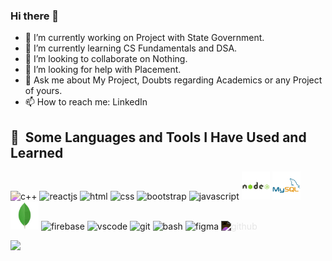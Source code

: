 ### Hi there 👋

<!--
**aujjwal300/aujjwal300** is a ✨ _special_ ✨ repository because its `README.md` (this file) appears on your GitHub profile.

Here are some ideas to get you started:
-->
- 🔭 I’m currently working on Project with State Government.
- 🌱 I’m currently learning CS Fundamentals and DSA.
- 👯 I’m looking to collaborate on Nothing.
- 🤔 I’m looking for help with Placement.
- 💬 Ask me about My Project, Doubts regarding Academics or any Project of yours.
- 📫 How to reach me: LinkedIn
<!-- - 😄 Pronouns: ... 
- ⚡ Fun fact: ... -->


<h2> 🚀 &nbsp;Some Languages and Tools I Have Used and Learned</h2>
<p align="left">
  <img src="https://raw.githubusercontent.com/isocpp/logos/master/cpp_logo.png" alt="c++" width="45" height="45" style="filter: hue-rotate(180deg)"/>
  <img src="https://cdn.jsdelivr.net/gh/devicons/devicon/icons/react/react-original.svg" alt="reactjs" width="45" height="45"/>
  <img src="https://cdn.jsdelivr.net/gh/devicons/devicon/icons/html5/html5-original.svg" alt="html" width="45" height="45"/>
  <img src="https://cdn.jsdelivr.net/gh/devicons/devicon/icons/css3/css3-original.svg" alt="css" width="45" height="45"/>
  <img src="https://cdn.jsdelivr.net/gh/devicons/devicon/icons/bootstrap/bootstrap-original.svg" alt="bootstrap" width="45" height="45"/>
  
  <img src="https://cdn.jsdelivr.net/gh/devicons/devicon/icons/javascript/javascript-original.svg" alt="javascript" width="45" height="45"/>
  <img src="https://raw.githubusercontent.com/devicons/devicon/master/icons/nodejs/nodejs-original-wordmark.svg" alt="nodejs" width="45" height="45" />
  <img src="https://raw.githubusercontent.com/devicons/devicon/master/icons/mysql/mysql-original-wordmark.svg" alt="mysql" width="45" height="45" />
  <img src="https://raw.githubusercontent.com/devicons/devicon/master/icons/mongodb/mongodb-original.svg" alt="mongodb" width="45" height="45" />
  
  <img src="https://cdn.jsdelivr.net/gh/devicons/devicon/icons/firebase/firebase-plain-wordmark.svg" alt="firebase" width="45" height="45"/>

  <img src="https://cdn.jsdelivr.net/gh/devicons/devicon/icons/vscode/vscode-original.svg" alt="vscode" width="45" height="45"/>
  <img src="https://cdn.jsdelivr.net/gh/devicons/devicon/icons/git/git-original.svg" alt="git" width="45" height="45"/>
  <img src="https://cdn.jsdelivr.net/gh/devicons/devicon/icons/bash/bash-original.svg" alt="bash" width="45" height="45"/>
  <img src="https://cdn.jsdelivr.net/gh/devicons/devicon/icons/figma/figma-original.svg" alt="figma" width="45" height="45"/>   
  <img src="https://cdn.jsdelivr.net/gh/devicons/devicon/icons/github/github-original-wordmark.svg" alt="github" width="120" height="45" style="filter: invert(1);"/>
</p>

<!--
<a href="https://github.com/aujjwal300">
  <img height="180em" src="https://github-readme-stats.vercel.app/api?username=aujjwal300&theme=noctis_minimus&show_icons=true" />
  <img height="180em" src="https://github-readme-stats.vercel.app/api/top-langs/?username=aujjwal300&theme=noctis_minimus&layout=compact" />
</a>
-->

[![](https://visitcount.itsvg.in/api?id=aujjwal300&label=Profile%20Views&icon=0&pretty=true)](https://visitcount.itsvg.in)
